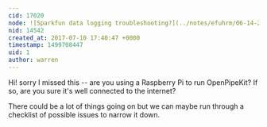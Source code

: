 ```yaml
---
cid: 17020
node: ![Sparkfun data logging troubleshooting?](../notes/efuhrm/06-14-2017/sparkfun-data-logging-troubleshooting)
nid: 14542
created_at: 2017-07-10 17:40:47 +0000
timestamp: 1499708447
uid: 1
author: warren
---
```


Hi! sorry I missed this -- are you using a Raspberry Pi to run OpenPipeKit? If so, are you sure it's well connected to the internet? 

There could be a lot of things going on but we can maybe run through a checklist of possible issues to narrow it down. 